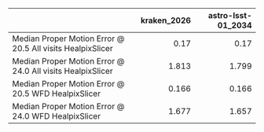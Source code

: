 |                                                            |   kraken_2026 |   astro-lsst-01_2034 |
|:-----------------------------------------------------------|--------------:|---------------------:|
| Median Proper Motion Error @ 20.5 All visits HealpixSlicer |         0.17  |                0.17  |
| Median Proper Motion Error @ 24.0 All visits HealpixSlicer |         1.813 |                1.799 |
| Median Proper Motion Error @ 20.5 WFD HealpixSlicer        |         0.166 |                0.166 |
| Median Proper Motion Error @ 24.0 WFD HealpixSlicer        |         1.677 |                1.657 |
